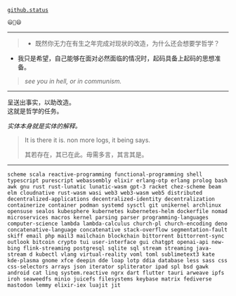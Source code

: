 [`github.status`](https://githubstatus.com/)

~~~~ postscript
😃🤔😄
~~~~

----


> - 既然你无力在有生之年完成对现状的改造，为什么还会想要学哲学？

- 我只是希望，自己能够在面对必然面临的情况时，起码具备上起码的思想准备。

> *see you in hell, or in communism.*

------

呈送出事实，以助改造。  
这就是哲学的任务。

*实体本身就是实体的解释。*

> It is there it is. non more logs, it being says.
> 
> 其若存在，其已在此。毋需多言，其言其是。
> 

----

~~~
scheme scala reactive-programming functional-programming shell typescript purescript webassembly elixir erlang-otp erlang prolog bash awk gnu rust rust-lunatic lunatic-wasm gpt-3 racket chez-scheme beam elm cloudnative rust-wasm wasi web3 web3-wasm web5 distributed decentralized-applications decentralized-identity decentralization containerize container podman systemd sysctl git unikernel archlinux opensuse sealos kubesphere kubernetes kubernetes-helm dockerfile nomad microservices macros kernel parsing parser programming-languages computer-science lambda lambda-calculus church-pl church-encoding deno concatenative-language concatenative stack-overflow segmentation-fault skiff email php mail3 mailchain blockchain bittorrent bittorrent-sync outlook bitcoin crypto tui user-interface gui chatgpt openai-api new-bing flink-streaming postgresql sqlite sql stream streaming java-stream d kubectl vlang virtual-reality voml toml sublimetext3 kate kde-plasma gnome xfce deepin dde loap lotp ddia database less sass css css-selectors arrays json iterator spliterator ipad spl bsd gawk android cat linq system.reactive ngrx dart flutter tauri arweave ipfs iroh seaweedfs minio juicefs filesystems keybase matrix fediverse mastodon lemmy elixir-iex luajit jit 
~~~
